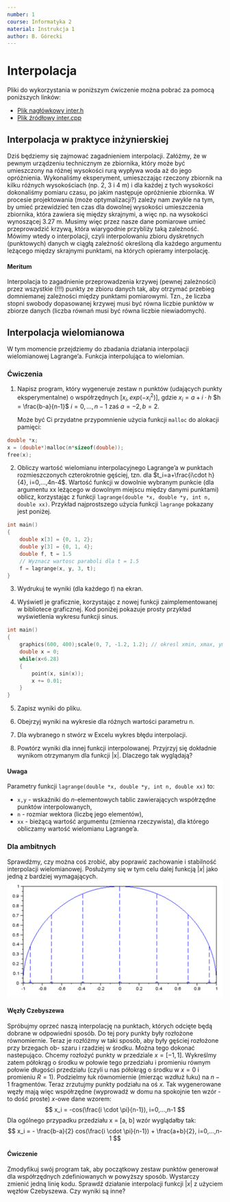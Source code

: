 ```yaml
---
number: 1
course: Informatyka 2
material: Instrukcja 1
author: B. Górecki
---
```


# Interpolacja

Pliki do wykorzystania w poniższym ćwiczenie można pobrać za pomocą poniższych linków:
 - [Plik nagłówkowy inter.h](http://ccfd.github.io/courses/code/info2/inter.h)
 - [Plik źródłowy inter.cpp](http://ccfd.github.io/courses/code/info2/inter.cpp)


## Interpolacja w praktyce inżynierskiej

Dziś będziemy się zajmować zagadnieniem interpolacji. Załóżmy, że w pewnym urządzeniu technicznym ze zbiornika, który może być umieszczony na różnej wysokości rurą wypływa woda aż do jego opróżnienia. Wykonaliśmy eksperyment, umieszczając rzeczony zbiornik na kilku różnych wysokościach (np. 2, 3 i 4 m) i dla każdej z tych wysokości dokonaliśmy pomiaru czasu, po jakim następuje opróżnienie zbiornika. W procesie projektowania (może optymalizacji?) zależy nam zwykle na tym, by umieć przewidzieć ten czas dla dowolnej wysokości umieszczenia zbiornika, która zawiera się między skrajnymi, a więc np. na wysokości wynoszącej 3.27 m. Musimy więc przez nasze dane pomiarowe umieć przeprowadzić krzywą, która wiarygodnie przybliży taką zależność. Mówimy wtedy o interpolacji, czyli interpolowaniu zbioru dyskretnych (punktowych) danych w ciągłą zależność określoną dla każdego argumentu leżącego między skrajnymi punktami, na których opieramy interpolację.

#### Meritum
Interpolacja to zagadnienie przeprowadzenia krzywej (pewnej zależności) przez wszystkie (!!!) punkty ze zbioru danych tak, aby otrzymać przebieg domniemanej zależności między punktami pomiarowymi. Tzn., że liczba stopni swobody dopasowanej krzywej musi być równa liczbie punktów w zbiorze danych (liczba równań musi być równa liczbie niewiadomych).

## Interpolacja wielomianowa

W tym momencie przejdziemy do zbadania działania interpolacji wielomianowej
Lagrange’a. Funkcja interpolująca to wielomian.

### Ćwiczenia
1. Napisz program, który wygeneruje zestaw n punktów (udających punkty eksperymentalne) o współrzędnych $[x_i, exp(-x_i^2)]$,
gdzie $x_i = a + i \cdot h$
$h = \frac{b-a}{n-1}$
$i=0,...,n-1$
zaś $a=-2, b=2$.

   Może być Ci przydatne przypomnienie użycia funkcji `malloc` do alokacji pamięci:
```c++
double *x;
x = (double*)malloc(n*sizeof(double));
free(x);
```

2. Obliczy wartość wielomianu interpolacyjnego Lagrange’a w punktach rozmieszczonych czterokrotnie gęściej, tzn. dla $t_i=a+\frac{i\cdot h}{4}, i=0,...,4n-4$. Wartość funkcji w dowolnie wybranym punkcie (dla argumentu xx leżącego w dowolnym miejscu między danymi punktami) oblicz, korzystając z funkcji `lagrange(double *x, double *y, int n, double xx)`. Przykład najprostszego użycia funkcji `lagrange` pokazany jest poniżej.
```c++
int main()
{
    double x[3] = {0, 1, 2};
    double y[3] = {0, 1, 4};
    double f, t = 1.5
    // Wyznacz wartosc paraboli dla t = 1.5
    f = lagrange(x, y, 3, t);
}
```

3. Wydrukuj te wyniki (dla każdego $t$) na ekran.

4. Wyświetl je graficznie, korzystając z nowej funkcji zaimplementowanej w bibliotece graficznej. Kod poniżej pokazuje prosty przykład wyświetlenia wykresu funkcji sinus.
```c++
int main()
{
    graphics(600, 400);scale(0, 7, -1.2, 1.2); // okresl xmin, xmax, ymin, ymax
    double x = 0;
    while(x<6.28)
    {
        point(x, sin(x));
        x += 0.01;
    }
}
```

5. Zapisz wyniki do pliku.

6. Obejrzyj wyniki na wykresie dla różnych wartości parametru n.

7. Dla wybranego n stwórz w Excelu wykres błędu interpolacji.

8. Powtórz wyniki dla innej funkcji interpolowanej. Przyjrzyj się dokładnie wynikom otrzymanym dla funkcji |x|. Dlaczego tak wyglądają?

#### Uwaga
Parametry funkcji `lagrange(double *x, double *y, int n, double xx)` to:
- `x,y` - wskaźniki do $n$-elementowych tablic zawierających współrzędne punktów interpolowanych,
- `n` - rozmiar wektora (liczbę jego elementów),
- `xx` - bieżącą wartość argumentu (zmienna rzeczywista), dla którego obliczamy wartość wielomianu Lagrange’a.

### Dla ambitnych
Sprawdźmy, czy można coś zrobić, aby poprawić zachowanie i stabilność interpolacji wielomianowej. Posłużymy się w tym celu dalej funkcją $|x|$ jako jedną z bardziej wymagających.
![ ](figures/info2/inst1/chebyshev_nodes.png  "Ilustracja generacji węzłów Czebyszewa")

#### Węzły Czebyszewa
Spróbujmy oprzeć naszą interpolację na punktach, których odcięte będą dobrane w odpowiedni sposób. Do tej pory punkty były rozłożone równomiernie. Teraz je rozłóżmy w taki sposób, aby były gęściej rozłożone przy brzegach ob-
szaru i rzadziej w środku. Można tego dokonać nastepująco. Chcemy rozłożyć punkty w przedziale $x = [−1, 1]$. Wykreślmy zatem półokrąg o środku w połowie tego przedziału i promieniu równym połowie długości przedziału (czyli u nas półokrąg o środku w $x = 0$ i promieniu $R = 1$). Podzielmy łuk równomiernie (mierząc wzdłuż łuku) na $n − 1$ fragmentów. Teraz zrzutujmy punkty podziału na oś $x$. Tak wygenerowane węzły mają więc współrzędne (wyprowadź w domu na spokojnie ten wzór - to dość proste) $x$-owe dane wzorem:
$$
x_i = -cos(\frac{i \cdot \pi}{n-1}),  i=0,...,n-1
$$
Dla ogólnego przypadku przedziału x = [a, b] wzór wyglądałby tak:
$$
x_i = - \frac{b-a}{2} cos(\frac{i \cdot \pi}{n-1}) + \frac{a+b}{2},  i=0,...,n-1
$$

#### Ćwiczenie
Zmodyfikuj swój program tak, aby początkowy zestaw punktów generował dla współrzędnych zdefiniowanych w powyższy sposób. Wystarczy zmienić jedną linię kodu. Sprawdź działanie interpolacji funkcji $|x|$ z użyciem węzłów Czebyszewa. Czy wyniki są inne?